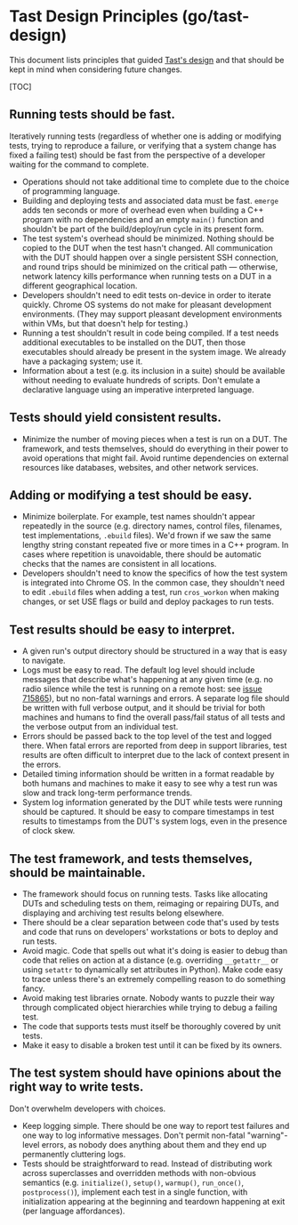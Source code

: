 # Tast Design Principles (go/tast-design)

This document lists principles that guided [Tast's design] and that should be
kept in mind when considering future changes.

[TOC]

## Running tests should be fast.

Iteratively running tests (regardless of whether one is adding or modifying
tests, trying to reproduce a failure, or verifying that a system change has
fixed a failing test) should be fast from the perspective of a developer waiting
for the command to complete.

*   Operations should not take additional time to complete due to the choice of
    programming language.
*   Building and deploying tests and associated data must be fast. `emerge` adds
    ten seconds or more of overhead even when building a C++ program with no
    dependencies and an empty `main()` function and shouldn't be part of the
    build/deploy/run cycle in its present form.
*   The test system's overhead should be minimized. Nothing should be copied to
    the DUT when the test hasn't changed. All communication with the DUT should
    happen over a single persistent SSH connection, and round trips should be
    minimized on the critical path — otherwise, network latency kills
    performance when running tests on a DUT in a different geographical
    location.
*   Developers shouldn't need to edit tests on-device in order to iterate
    quickly. Chrome OS systems do not make for pleasant development
    environments. (They may support pleasant development environments within
    VMs, but that doesn't help for testing.)
*   Running a test shouldn't result in code being compiled. If a test needs
    additional executables to be installed on the DUT, then those executables
    should already be present in the system image. We already have a packaging
    system; use it.
*   Information about a test (e.g. its inclusion in a suite) should be available
    without needing to evaluate hundreds of scripts. Don't emulate a declarative
    language using an imperative interpreted language.

## Tests should yield consistent results.

*   Minimize the number of moving pieces when a test is run on a DUT. The
    framework, and tests themselves, should do everything in their power to
    avoid operations that might fail. Avoid runtime dependencies on external
    resources like databases, websites, and other network services.

## Adding or modifying a test should be easy.

*   Minimize boilerplate. For example, test names shouldn't appear repeatedly in
    the source (e.g. directory names, control files, filenames, test
    implementations, `.ebuild` files). We'd frown if we saw the same lengthy
    string constant repeated five or more times in a C++ program. In cases where
    repetition is unavoidable, there should be automatic checks that the names
    are consistent in all locations.
*   Developers shouldn't need to know the specifics of how the test system is
    integrated into Chrome OS. In the common case, they shouldn't need to edit
    `.ebuild` files when adding a test, run `cros_workon` when making changes,
    or set USE flags or build and deploy packages to run tests.

## Test results should be easy to interpret.

*   A given run's output directory should be structured in a way that is easy to
    navigate.
*   Logs must be easy to read. The default log level should include messages
    that describe what's happening at any given time (e.g. no radio silence
    while the test is running on a remote host: see [issue 715865]), but no
    non-fatal warnings and errors. A separate log file should be written with
    full verbose output, and it should be trivial for both machines and humans
    to find the overall pass/fail status of all tests and the verbose output
    from an individual test.
*   Errors should be passed back to the top level of the test and logged there.
    When fatal errors are reported from deep in support libraries, test results
    are often difficult to interpret due to the lack of context present in the
    errors.
*   Detailed timing information should be written in a format readable by both
    humans and machines to make it easy to see why a test run was slow and track
    long-term performance trends.
*   System log information generated by the DUT while tests were running should
    be captured. It should be easy to compare timestamps in test results to
    timestamps from the DUT's system logs, even in the presence of clock skew.

## The test framework, and tests themselves, should be maintainable.

*   The framework should focus on running tests. Tasks like allocating DUTs and
    scheduling tests on them, reimaging or repairing DUTs, and displaying and
    archiving test results belong elsewhere.
*   There should be a clear separation between code that's used by tests and
    code that runs on developers' workstations or bots to deploy and run tests.
*   Avoid magic. Code that spells out what it's doing is easier to debug than
    code that relies on action at a distance (e.g. overriding `__getattr__` or
    using `setattr` to dynamically set attributes in Python). Make code easy to
    trace unless there's an extremely compelling reason to do something fancy.
*   Avoid making test libraries ornate. Nobody wants to puzzle their way through
    complicated object hierarchies while trying to debug a failing test.
*   The code that supports tests must itself be thoroughly covered by unit
    tests.
*   Make it easy to disable a broken test until it can be fixed by its owners.

## The test system should have opinions about the right way to write tests.

Don't overwhelm developers with choices.

*   Keep logging simple. There should be one way to report test failures and one
    way to log informative messages. Don't permit non-fatal "warning"-level
    errors, as nobody does anything about them and they end up permanently
    cluttering logs.
*   Tests should be straightforward to read. Instead of distributing work across
    superclasses and overridden methods with non-obvious semantics (e.g.
    `initialize()`, `setup()`, `warmup()`, `run_once()`, `postprocess()`),
    implement each test in a single function, with initialization appearing at
    the beginning and teardown happening at exit (per language affordances).

[Tast's design]: overview.md
[issue 715865]: http://crbug.com/715865
